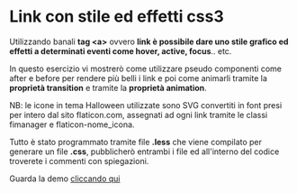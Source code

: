 
<h1>Link con stile ed effetti css3</h1>
<p> Utilizzando banali <strong>tag &lt;a&gt;</strong> ovvero <strong>link è possibile dare uno stile grafico ed effetti a determinati eventi come hover, active, focus</strong>.. etc. </p>
<p>In questo esercizio vi mostrerò come utilizzare pseudo componenti come after e before per rendere più belli i link e poi come animarli tramite la <strong>proprietà transition</strong> e tramite la <strong>proprietà animation</strong>. </p>
<p>NB: le icone in tema Halloween utilizzate sono SVG convertiti in font presi per intero dal sito flaticon.com, assegnati ad ogni link tramite le classi fimanager e flaticon-nome_icona. </p>
<p>Tutto è stato programmato tramite file <strong>.less</strong> che viene compilato per generare un file <strong>.css</strong>, pubblicherò entrambi i file ed all'interno del codice troverete i commenti con spiegazioni. </p>

Guarda la demo <a href="https://www.gioacchini.info/github/link_effect/" target="_blank">cliccando qui</a>
